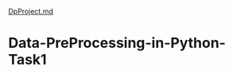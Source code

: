 [DpProject.md](https://github.com/prasanna-muppidwar/Data-PreProcessing-in-Python-Task1/files/10529019/DpProject.md)
# Data-PreProcessing-in-Python-Task1

